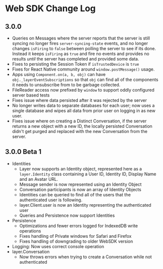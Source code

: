 # Web SDK Change Log

## 3.0.0

* Queries on Messages where the server reports that the server is still syncing no longer fires `server-syncing-state` events, and no longer
  changes `isFiring` to `false` between polling the server to see if its done.  Instead it keeps `isFiring` as `true` and fire no events and
  provides no results _until_ the server has completed and provided some data.
* Fixes to persisting the Session Token if `isTrustedDevice` is `true`
* Fixes for React Native community around `window.postMessage()` usage.
* Apps using `Component.on(a, b, obj)` can have `obj._layerEventSubscriptions` so that `obj` can find all of the components it needs to unsubscribe from to be garbage collected.
* FileReader access now prefixed by `window` to support oddly configured server based tests
* Fixes issue where data persisted after it was rejected by the server
* No longer writes data to separate databases for each user; now uses a single database and wipes all data from prior user on logging in as new user.
* Fixes issue where on creating a Distinct Conversation, if the server returns a new object with a new ID, the locally persisted Conversation didn't get purged and replaced with the new Conversation from the server.

## 3.0.0 Beta 1

* Identities
  * Layer now supports an Identity object, represented here as a `layer.Identity` class containing a User ID, Identity ID, Display Name and an Avatar URL.
  * Message sender is now represented using an Identity Object
  * Conversation participants is now an array of Identity Objects
  * Identities can be queried to find all of the users that the authenticated user is following.
  * layer.Client.user is now an Identity representing the authenticated user
  * Queries and Persistence now support Identities
* Persistence
  * Optimizations and fewer errors logged for IndexedDB write operations
  * Fixes handling of Private windows for Safari and Firefox
  * Fixes handling of downgrading to older WebSDK version
* Logging: Now uses correct console operation
* layer.Conversation
  * Now throws errors when trying to create a Conversation while not authenticated

